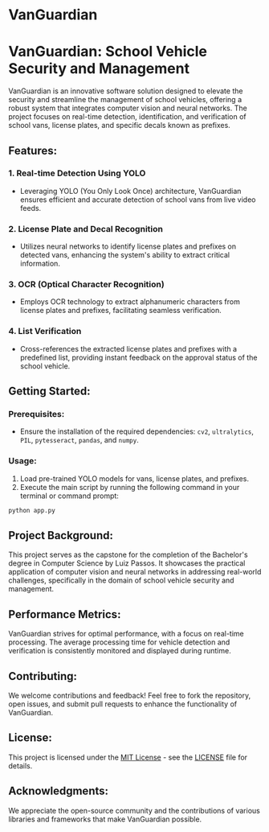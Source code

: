 # VanGuardian
# VanGuardian: School Vehicle Security and Management

VanGuardian is an innovative software solution designed to elevate the security and streamline the management of school vehicles, offering a robust system that integrates computer vision and neural networks. The project focuses on real-time detection, identification, and verification of school vans, license plates, and specific decals known as prefixes.

## Features:

### 1. Real-time Detection Using YOLO
   - Leveraging YOLO (You Only Look Once) architecture, VanGuardian ensures efficient and accurate detection of school vans from live video feeds.

### 2. License Plate and Decal Recognition
   - Utilizes neural networks to identify license plates and prefixes on detected vans, enhancing the system's ability to extract critical information.

### 3. OCR (Optical Character Recognition)
   - Employs OCR technology to extract alphanumeric characters from license plates and prefixes, facilitating seamless verification.

### 4. List Verification
   - Cross-references the extracted license plates and prefixes with a predefined list, providing instant feedback on the approval status of the school vehicle.

## Getting Started:

### Prerequisites:
   - Ensure the installation of the required dependencies: `cv2`, `ultralytics`, `PIL`, `pytesseract`, `pandas`, and `numpy`.

### Usage:
   1. Load pre-trained YOLO models for vans, license plates, and prefixes.
   2. Execute the main script by running the following command in your terminal or command prompt:

```bash
python app.py
```
## Project Background:

This project serves as the capstone for the completion of the Bachelor's degree in Computer Science by Luiz Passos. It showcases the practical application of computer vision and neural networks in addressing real-world challenges, specifically in the domain of school vehicle security and management.

## Performance Metrics:

VanGuardian strives for optimal performance, with a focus on real-time processing. The average processing time for vehicle detection and verification is consistently monitored and displayed during runtime.

## Contributing:

We welcome contributions and feedback! Feel free to fork the repository, open issues, and submit pull requests to enhance the functionality of VanGuardian.

## License:

This project is licensed under the [MIT License](LICENSE) - see the [LICENSE](LICENSE) file for details.

## Acknowledgments:

We appreciate the open-source community and the contributions of various libraries and frameworks that make VanGuardian possible.
